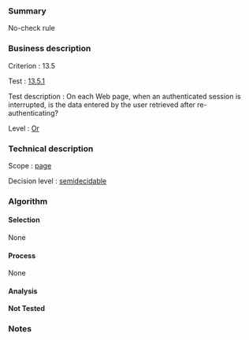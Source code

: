 ### Summary

No-check rule

### Business description

Criterion : 13.5

Test :
[13.5.1](http://www.accessiweb.org/index.php/accessiweb-22-english-version.html#test-13-5-1)

Test description : On each Web page, when an authenticated session is
interrupted, is the data entered by the user retrieved after
re-authenticating?

Level : [Or](/en/category/rules-design/accessiweb-11/level/or)

### Technical description

Scope : [page](/en/category/rules-design/accessiweb-11/scope/page)

Decision level :
[semidecidable](/en/category/rules-design/accessiweb-11/decision-level/semidecidable)

### Algorithm

#### Selection

None

#### Process

None

#### Analysis

**Not Tested**

### Notes


